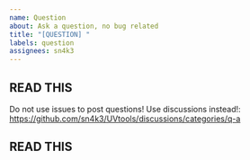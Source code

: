 ```yaml
---
name: Question
about: Ask a question, no bug related
title: "[QUESTION] "
labels: question
assignees: sn4k3
---
```


## READ THIS
Do not use issues to post questions! Use discussions instead!:
https://github.com/sn4k3/UVtools/discussions/categories/q-a
## READ THIS